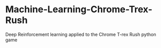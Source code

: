 # Machine-Learning-Chrome-Trex-Rush
Deep Reinforcement learning applied to the Chrome T-rex Rush python game
